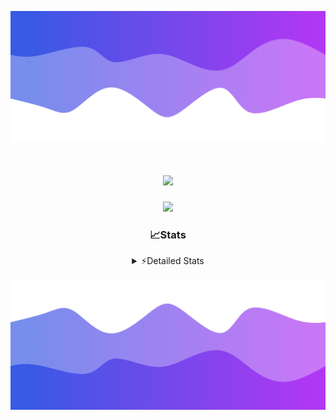 ![Header](./header.png)
<div align="center">

<h1 align="center">
  <a href="https://git.io/typing-svg">
    <img src="https://readme-typing-svg.herokuapp.com/?lines=Hello,+There!+%F0%9F%91%8B;This+is+chicho.;Owner+on+Ocean;&center=true&size=25">
  </a>
</h1>
  
<p align="center">
  <img src="https://lanyard.cnrad.dev/api/852683595378196480" />
</p>

### 📈Stats
<details>
    <summary> ⚡Detailed Stats</summary>
    <br/>

<!--START_SECTION:waka-->
![Code Time](http://img.shields.io/badge/Code%20Time-444%20hrs%2058%20mins-blue)

![Profile Views](http://img.shields.io/badge/Profile%20Views-22-blue)

**🐱 My GitHub Data** 

> 📦 43.6 kB Used in GitHub's Storage 
 > 
> 🏆 37 Contributions in the Year 2023
 > 
> 🚫 Not Opted to Hire
 > 
> 📜 9 Public Repositories 
 > 
> 🔑 8 Private Repositories 
 > 
**I'm a Night 🦉** 

```text
🌞 Morning                17 commits          █░░░░░░░░░░░░░░░░░░░░░░░░   05.50 % 
🌆 Daytime                31 commits          ███░░░░░░░░░░░░░░░░░░░░░░   10.03 % 
🌃 Evening                150 commits         ████████████░░░░░░░░░░░░░   48.54 % 
🌙 Night                  111 commits         █████████░░░░░░░░░░░░░░░░   35.92 % 
```
📅 **I'm Most Productive on Tuesday** 

```text
Monday                   19 commits          ██░░░░░░░░░░░░░░░░░░░░░░░   06.15 % 
Tuesday                  73 commits          ██████░░░░░░░░░░░░░░░░░░░   23.62 % 
Wednesday                58 commits          █████░░░░░░░░░░░░░░░░░░░░   18.77 % 
Thursday                 41 commits          ███░░░░░░░░░░░░░░░░░░░░░░   13.27 % 
Friday                   36 commits          ███░░░░░░░░░░░░░░░░░░░░░░   11.65 % 
Saturday                 31 commits          ███░░░░░░░░░░░░░░░░░░░░░░   10.03 % 
Sunday                   51 commits          ████░░░░░░░░░░░░░░░░░░░░░   16.50 % 
```


📊 **This Week I Spent My Time On** 

```text
🕑︎ Time Zone: America/Argentina/Buenos_Aires

💬 Programming Languages: 
HTML                     10 hrs 30 mins      █████████████░░░░░░░░░░░░   51.94 % 
JavaScript               4 hrs 21 mins       █████░░░░░░░░░░░░░░░░░░░░   21.54 % 
Python                   3 hrs 45 mins       █████░░░░░░░░░░░░░░░░░░░░   18.60 % 
CSS                      58 mins             █░░░░░░░░░░░░░░░░░░░░░░░░   04.80 % 
JSON                     36 mins             █░░░░░░░░░░░░░░░░░░░░░░░░   02.97 % 

🔥 Editors: 
VS Code                  20 hrs 14 mins      █████████████████████████   100.00 % 

🐱‍💻 Projects: 
Unknown Project          12 hrs 24 mins      ███████████████░░░░░░░░░░   61.34 % 
ArgBuyReps               6 hrs 30 mins       ████████░░░░░░░░░░░░░░░░░   32.17 % 
Coder                    42 mins             █░░░░░░░░░░░░░░░░░░░░░░░░   03.47 % 
ArgenBuyReps             27 mins             █░░░░░░░░░░░░░░░░░░░░░░░░   02.23 % 
3HU62LE9                 9 mins              ░░░░░░░░░░░░░░░░░░░░░░░░░   00.79 % 

💻 Operating System: 
Windows                  20 hrs 14 mins      █████████████████████████   100.00 % 
```

**I Mostly Code in JavaScript** 

```text
JavaScript               8 repos             ████████░░░░░░░░░░░░░░░░░   32.00 % 
CSS                      4 repos             ████░░░░░░░░░░░░░░░░░░░░░   16.00 % 
HTML                     3 repos             ███░░░░░░░░░░░░░░░░░░░░░░   12.00 % 
C#                       2 repos             ██░░░░░░░░░░░░░░░░░░░░░░░   08.00 % 
Batchfile                1 repo              █░░░░░░░░░░░░░░░░░░░░░░░░   04.00 % 
```




 Last Updated on 12/10/2023 17:11:07 UTC
<!--END_SECTION:waka-->
</details>

![Footer](./footer.png)
